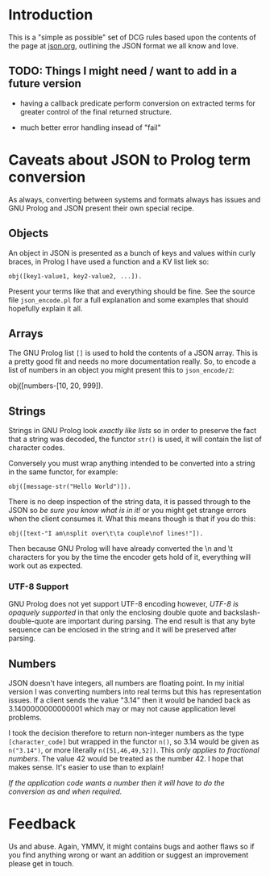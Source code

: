 # Introduction

This is a "simple as possible" set of DCG rules based upon the
contents of the page at [json.org](http://json.org), outlining the
JSON format we all know and love.

## TODO: Things I might need / want to add in a future version

 - having a callback predicate perform conversion on extracted
    terms for greater control of the final returned structure.

 - much better error handling insead of "fail"



# Caveats about JSON to Prolog term conversion

As always, converting between systems and formats always has issues
and GNU Prolog and JSON present their own special recipe.


## Objects

An object in JSON is presented as a bunch of keys and values within
curly braces, in Prolog I have used a function and a KV list liek so:

    obj([key1-value1, key2-value2, ...]).

Present your terms like that and everything should be fine. See the
source file `json_encode.pl` for a full explanation and some examples
that should hopefully explain it all.


## Arrays

The GNU Prolog list `[]` is used to hold the contents of a JSON
array. This is a pretty good fit and needs no more documentation
really. So, to encode a list of numbers in an object you might present
this to `json_encode/2`:

obj([numbers-[10, 20, 999]).


## Strings

Strings in GNU Prolog look *exactly like lists* so in order to
preserve the fact that a string was decoded, the functor `str()` is
used, it will contain the list of character codes.

Conversely you must wrap anything intended to be converted into a
string in the same functor, for example:

    obj([message-str("Hello World")]).

There is no deep inspection of the string data, it is passed through to the JSON so *be sure you know what is in it!* or you might get strange errors when the client consumes it. What this means though is that if you do this:

    obj([text-"I am\nsplit over\t\ta couple\nof lines!"]).

Then because GNU Prolog will have already converted the \n and \t
characters for you by the time the encoder gets hold of it, everything
will work out as expected.


### UTF-8 Support

GNU Prolog does not yet support UTF-8 encoding however, *UTF-8 is
opaquely supported* in that only the enclosing double quote and
backslash-double-quote are important during parsing. The end result is
that any byte sequence can be enclosed in the string and it will be
preserved after parsing.



## Numbers

JSON doesn't have integers, all numbers are floating point. In my
initial version I was converting numbers into real terms but this has
representation issues. If a client sends the value "3.14" then it
would be handed back as 3.1400000000000001 which may or may not cause
application level problems.

I took the decision therefore to return non-integer numbers as the
type `[character_code]` but wrapped in the functor `n()`, so 3.14
would be given as `n("3.14")`, or more literally
`n([51,46,49,52])`. This *only applies to fractional numbers*. The
value 42 would be treated as the number 42. I hope that makes
sense. It's easier to use than to explain!

*If the application code wants a number then it will have to do the
conversion as and when required.*


# Feedback

Us and abuse. Again, YMMV, it might contains bugs and aother flaws so
if you find anything wrong or want an addition or suggest an
improvement please get in touch.
